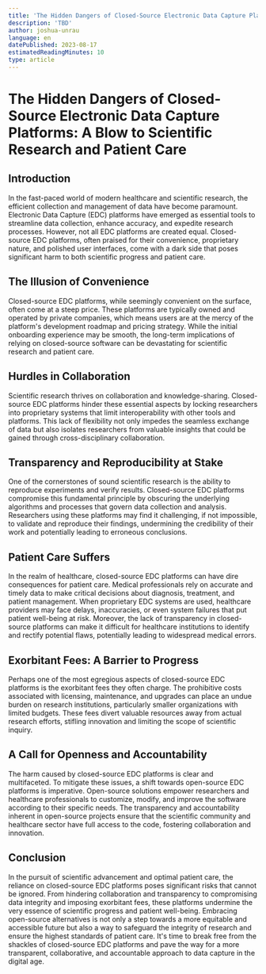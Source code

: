 ```yaml
---
title: 'The Hidden Dangers of Closed-Source Electronic Data Capture Platforms: A Blow to Scientific Research and Patient Care'
description: 'TBD'
author: joshua-unrau
language: en
datePublished: 2023-08-17
estimatedReadingMinutes: 10
type: article
---
```


# The Hidden Dangers of Closed-Source Electronic Data Capture Platforms: A Blow to Scientific Research and Patient Care

## Introduction

In the fast-paced world of modern healthcare and scientific research, the efficient collection and management of data have become paramount. Electronic Data Capture (EDC) platforms have emerged as essential tools to streamline data collection, enhance accuracy, and expedite research processes. However, not all EDC platforms are created equal. Closed-source EDC platforms, often praised for their convenience, proprietary nature, and polished user interfaces, come with a dark side that poses significant harm to both scientific progress and patient care.

## The Illusion of Convenience

Closed-source EDC platforms, while seemingly convenient on the surface, often come at a steep price. These platforms are typically owned and operated by private companies, which means users are at the mercy of the platform's development roadmap and pricing strategy. While the initial onboarding experience may be smooth, the long-term implications of relying on closed-source software can be devastating for scientific research and patient care.

## Hurdles in Collaboration

Scientific research thrives on collaboration and knowledge-sharing. Closed-source EDC platforms hinder these essential aspects by locking researchers into proprietary systems that limit interoperability with other tools and platforms. This lack of flexibility not only impedes the seamless exchange of data but also isolates researchers from valuable insights that could be gained through cross-disciplinary collaboration.

## Transparency and Reproducibility at Stake

One of the cornerstones of sound scientific research is the ability to reproduce experiments and verify results. Closed-source EDC platforms compromise this fundamental principle by obscuring the underlying algorithms and processes that govern data collection and analysis. Researchers using these platforms may find it challenging, if not impossible, to validate and reproduce their findings, undermining the credibility of their work and potentially leading to erroneous conclusions.

## Patient Care Suffers

In the realm of healthcare, closed-source EDC platforms can have dire consequences for patient care. Medical professionals rely on accurate and timely data to make critical decisions about diagnosis, treatment, and patient management. When proprietary EDC systems are used, healthcare providers may face delays, inaccuracies, or even system failures that put patient well-being at risk. Moreover, the lack of transparency in closed-source platforms can make it difficult for healthcare institutions to identify and rectify potential flaws, potentially leading to widespread medical errors.

## Exorbitant Fees: A Barrier to Progress

Perhaps one of the most egregious aspects of closed-source EDC platforms is the exorbitant fees they often charge. The prohibitive costs associated with licensing, maintenance, and upgrades can place an undue burden on research institutions, particularly smaller organizations with limited budgets. These fees divert valuable resources away from actual research efforts, stifling innovation and limiting the scope of scientific inquiry.

## A Call for Openness and Accountability

The harm caused by closed-source EDC platforms is clear and multifaceted. To mitigate these issues, a shift towards open-source EDC platforms is imperative. Open-source solutions empower researchers and healthcare professionals to customize, modify, and improve the software according to their specific needs. The transparency and accountability inherent in open-source projects ensure that the scientific community and healthcare sector have full access to the code, fostering collaboration and innovation.

## Conclusion

In the pursuit of scientific advancement and optimal patient care, the reliance on closed-source EDC platforms poses significant risks that cannot be ignored. From hindering collaboration and transparency to compromising data integrity and imposing exorbitant fees, these platforms undermine the very essence of scientific progress and patient well-being. Embracing open-source alternatives is not only a step towards a more equitable and accessible future but also a way to safeguard the integrity of research and ensure the highest standards of patient care. It's time to break free from the shackles of closed-source EDC platforms and pave the way for a more transparent, collaborative, and accountable approach to data capture in the digital age.
